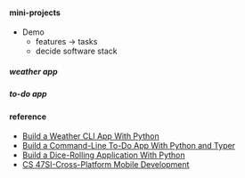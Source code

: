 
#### mini-projects 
* Demo  
    - features -> tasks  
    - decide software stack  

##### weather app  

##### to-do app  

#### reference
* [Build a Weather CLI App With Python](https://realpython.com/build-a-python-weather-app-cli/)
* [Build a Command-Line To-Do App With Python and Typer](https://realpython.com/python-typer-cli/) 
* [Build a Dice-Rolling Application With Python](https://realpython.com/python-dice-roll/)
* [CS 47SI-Cross-Platform Mobile Development](https://web.stanford.edu/class/cs47si/)